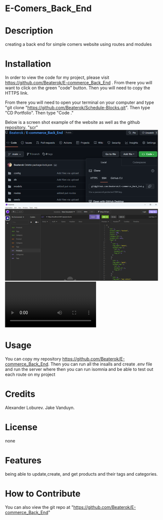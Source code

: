 # E-Comers_Back_End
# Description
creating a back end for simple comers website using routes and modules 
# Installation
In order to view the code for my project, please visit https://github.com/Beaterok/E-commerce_Back_End . From there you will want to click on the green "code" button. Then you will need to copy the HTTPS link.

From there you will need to open your terminal on your computer and type "git clone "https://github.com/Beaterok/Schedule-Blocks.git". Then type "CD Portfolio". Then type "Code ."

Below is a screen shot example of the website as well as the github repository.
"scr"
![insomnia](./assets/GitScrns.png "The insomnia")
![git](./assets/PageSrns.png "The Git HT")
![vid](./assets/vid.mp4 )
# Usage
You can copy my repository https://github.com/Beaterok/E-commerce_Back_End. Then you can run all the insalls and create .env file and run the server where then you can run isomnia and be able to test out each route on my project

# Credits
Alexander Loburev. Jake Vanduyn.

# License
none

# Features
being able to update,create, and get products and their tags and categories.

# How to Contribute
You can also view the git repo at "https://github.com/Beaterok/E-commerce_Back_End"